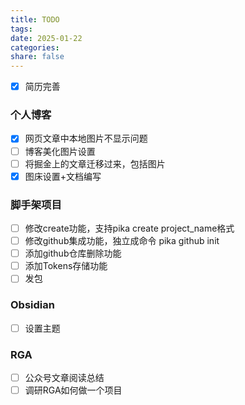 ```yaml
---
title: TODO
tags: 
date: 2025-01-22
categories: 
share: false
---
```

- [x] 简历完善
### 个人博客

- [x] 网页文章中本地图片不显示问题
- [ ] 博客美化图片设置
- [ ] 将掘金上的文章迁移过来，包括图片
- [x] 图床设置+文档编写

### 脚手架项目

- [ ] 修改create功能，支持pika create project_name格式
- [ ] 修改github集成功能，独立成命令 pika github init
- [ ] 添加github仓库删除功能
- [ ] 添加Tokens存储功能
- [ ] 发包

### Obsidian
- [ ] 设置主题

### RGA
- [ ] 公众号文章阅读总结
- [ ] 调研RGA如何做一个项目